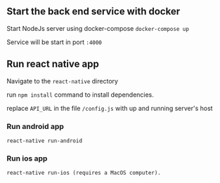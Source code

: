 ## Start the back end service with docker

Start NodeJs server using docker-compose `docker-compose up`

Service will be start in port `:4000`



## Run react native app

Navigate to the `react-native` directory 

run `npm install` command to install dependencies.

replace `API_URL` in the file `/config.js` with up and running server's host

### Run android app
`react-native run-android`

### Run ios app
`react-native run-ios (requires a MacOS computer).`

